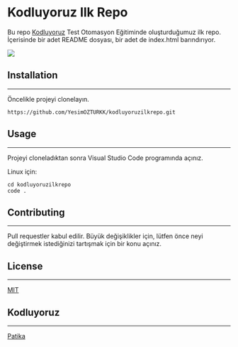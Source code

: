 # Kodluyoruz Ilk Repo
Bu repo [Kodluyoruz](https://kodluyoruz.org/tr/kodluyoruz/) Test Otomasyon Eğitiminde oluşturduğumuz ilk repo. İçerisinde bir adet README dosyası, bir adet de index.html barındırıyor.

![](https://imgyukle.com/f/2022/11/06/JR2Zz8.png)
## Installation
***
Öncelikle projeyi clonelayın.
```
https://github.com/YesimOZTURKK/kodluyoruzilkrepo.git
```
## Usage
***
Projeyi cloneladıktan sonra Visual Studio Code programında açınız.

Linux için:
```
cd kodluyoruzilkrepo
code .
```
## Contributing
***
Pull requestler kabul edilir. Büyük değişiklikler için, lütfen önce neyi değiştirmek istediğinizi tartışmak için bir konu açınız.
## License
***
[MIT](https://choosealicense.com/licenses/mit/)
## Kodluyoruz
***
[Patika](https://www.patika.dev/tr)

